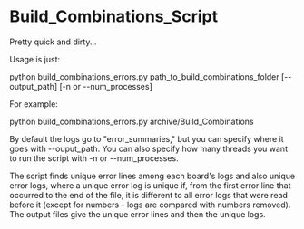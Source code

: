 # Build_Combinations_Script

Pretty quick and dirty...

Usage is just:

python build_combinations_errors.py path_to_build_combinations_folder [--output_path] [-n or --num_processes]

For example:

python build_combinations_errors.py archive/Build_Combinations

By default the logs go to "error_summaries," but you can specify where it goes with --ouput_path. You can also specify how many threads you want to run the script with -n or --num_processes.

The script finds unique error lines among each board's logs and also unique error logs, where a unique error log is unique if, from the first error line that occurred to the end of the file, it is different to all error logs that were read before it (except for numbers - logs are compared with numbers removed). The output files give the unique error lines and then the unique logs.
